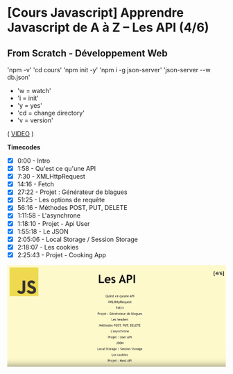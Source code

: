 # [Cours Javascript] Apprendre Javascript de A à Z – Les API (4/6)

## From Scratch - Développement Web

'npm -v'
'cd cours'
'npm init -y'
'npm i -g json-server'
'json-server --w db.json'

- 'w = watch'
- 'i = init'
- 'y = yes'
- 'cd = change directory'
- 'v = version'

( [VIDEO](https://youtu.be/Xm9i87uliU8) )

**Timecodes**

- [x] 0:00 - Intro
- [x] 1:58 - Qu'est ce qu'une API
- [x] 7:30 - XMLHttpRequest
- [x] 14:16 - Fetch
- [x] 27:22 - Projet : Générateur de blagues
- [x] 51:25 - Les options de requête
- [x] 56:16 - Méthodes POST, PUT, DELETE
- [x] 1:11:58 - L'asynchrone
- [x] 1:18:10 - Projet - Api User
- [x] 1:55:18 - Le JSON
- [x] 2:05:06 - Local Storage / Session Storage
- [x] 2:18:07 - Les cookies
- [x] 2:25:43 - Projet - Cooking App

![Logo](./logo.png)
